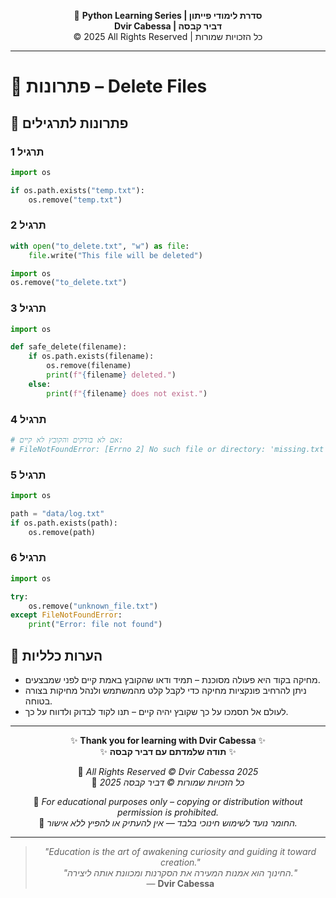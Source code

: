 <!-- DC_HEADER_START -->
<div align="center">

🐍 **Python Learning Series | סדרת לימודי פייתון**  
**Dvir Cabessa | דביר קבסה**  
© 2025 All Rights Reserved | כל הזכויות שמורות

</div>

---
<!-- DC_HEADER_END -->

# 📘 פתרונות – Delete Files

## 🧪 פתרונות לתרגילים

### תרגיל 1
```python
import os

if os.path.exists("temp.txt"):
    os.remove("temp.txt")
```

### תרגיל 2
```python
with open("to_delete.txt", "w") as file:
    file.write("This file will be deleted")

import os
os.remove("to_delete.txt")
```

### תרגיל 3
```python
import os

def safe_delete(filename):
    if os.path.exists(filename):
        os.remove(filename)
        print(f"{filename} deleted.")
    else:
        print(f"{filename} does not exist.")
```

### תרגיל 4
```python
# אם לא בודקים והקובץ לא קיים:
# FileNotFoundError: [Errno 2] No such file or directory: 'missing.txt'
```

### תרגיל 5
```python
import os

path = "data/log.txt"
if os.path.exists(path):
    os.remove(path)
```

### תרגיל 6
```python
import os

try:
    os.remove("unknown_file.txt")
except FileNotFoundError:
    print("Error: file not found")
```

## 💬 הערות כלליות

* מחיקה בקוד היא פעולה מסוכנת – תמיד ודאו שהקובץ באמת קיים לפני שמבצעים.
* ניתן להרחיב פונקציות מחיקה כדי לקבל קלט מהמשתמש ולנהל מחיקות בצורה בטוחה.
* לעולם אל תסמכו על כך שקובץ יהיה קיים – תנו לקוד לבדוק ולדווח על כך.

<!-- DC_FOOTER_START -->
---

<div align="center">

✨ **Thank you for learning with Dvir Cabessa** ✨  
✨ **תודה שלמדתם עם דביר קבסה** ✨  

📘 *All Rights Reserved © Dvir Cabessa 2025*  
📘 *כל הזכויות שמורות © דביר קבסה 2025*  

🔗 *For educational purposes only – copying or distribution without permission is prohibited.*  
🔗 *החומר נועד לשימוש חינוכי בלבד — אין להעתיק או להפיץ ללא אישור.*

---

> _"Education is the art of awakening curiosity and guiding it toward creation."_  
> _"החינוך הוא אמנות המעירה את הסקרנות ומכוונת אותה ליצירה."_  
> — **Dvir Cabessa**

</div>
<!-- DC_FOOTER_END -->

